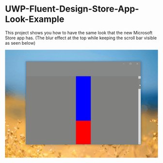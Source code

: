 # UWP-Fluent-Design-Store-App-Look-Example
This project shows you how to have the same look that the new Microsoft Store app has. 
(The blur effect at the top while keeping the scroll bar visible as seen below)

![img](/img/fluentStoreAppDesign.gif)
